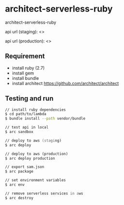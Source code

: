 # architect-serverless-ruby

architect-serverless-ruby

api url (staging): <>

api url (production): <>

## Requirement

- install ruby (2.7)
- install gem
- install bundle
- install architect <https://github.com/architect/architect>

## Testing and run

```zsh
// install ruby dependencies
$ cd path/to/lambda
$ bundle install --path vendor/bundle

// test api in local
$ arc sandbox

// deploy to aws (staging)
$ arc deploy

// deploy to aws (production)
$ arc deploy production

// export sam.json
$ arc package

// set environment variables
$ arc env

// remove serverless services in aws
$ arc destroy
```
